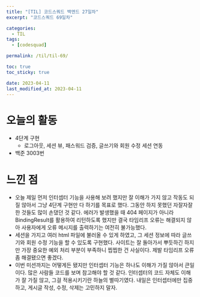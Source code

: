 ```yaml
---
title: "[TIL] 코드스쿼드 백엔드 27일차"
excerpt: "코드스쿼드 69일차"

categories:
  - TIL
tags:
  - [codesquad]

permalink: /til/til-69/

toc: true
toc_sticky: true

date: 2023-04-11
last_modified_at: 2023-04-11
---
```


# 오늘의 활동

- 4단계 구현
    - 로그아웃, 세션 뷰, 패스워드 검증, 글쓰기와 회원 수정 세션 연동
- 백준 3003번

# 느낀 점

- 오늘 제일 먼저 인터셉터 기능을 사용해 보려 했지만 잘 이해가 가지 않고 작동도 되질 않아서 그냥 4단계 구현만 다 하기를 목표로 했다. 그동안 하지 못했던 자잘자잘한 것들도 많이 손댔던 것 같다. 에러가 발생했을 때 404 페이지가 아니라 BindingResult를 활용하여 리턴하도록 했지만 결국 타임리프 오류는 해결되지 않아 사용자에게 오류 메시지를 출력하기는 여전히 불가능했다.
- 세션을 가지고 여러 html 파일에 불러올 수 있게 하였고, 그 세션 정보에 따라 글쓰기와 회원 수정 기능을 할 수 있도록 구현했다. 사이트는 잘 돌아가서 뿌듯하긴 하지만 가장 중요한 예외 처리 부분이 부족하니 찝찝한 건 사실이다. 제발 타임리프 오류 좀 해결됐으면 좋겠다.
- 이번 미션까지는 어떻게든 됐지만 인터셉터 기능은 하나도 이해가 가질 않아서 큰일이다. 많은 사람들 코드를 보며 참고해야 할 것 같다. 인터셉터의 코드 자체도 이해가 잘 가질 않고, 그걸 적용시키기란 하늘의 별따기였다. 내일은 인터셉터에만 집중하고, 게시글 작성, 수정, 삭제는 고민하지 말자.